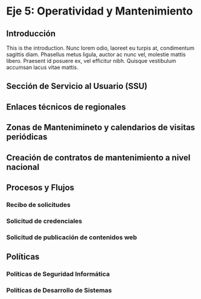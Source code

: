 # Eje 5: Operatividad y Mantenimiento

## Introducción

This is the introduction. Nunc lorem odio, laoreet eu turpis at, condimentum sagittis diam. Phasellus metus ligula, auctor ac nunc vel, molestie mattis libero. Praesent id posuere ex, vel efficitur nibh. Quisque vestibulum accumsan lacus vitae mattis.

## Sección de Servicio al Usuario (SSU)

## Enlaces técnicos de regionales

## Zonas de Mantenimineto y calendarios de visitas periódicas

## Creación de contratos de mantenimiento a nivel nacional

## Procesos y Flujos

### Recibo de solicitudes

### Solicitud de credenciales

### Solicitud de publicación de contenidos web

## Políticas

### Políticas de Seguridad Informática

### Políticas de Desarrollo de Sistemas
